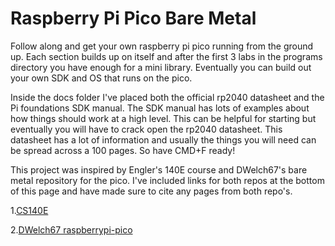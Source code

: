 # Raspberry Pi Pico Bare Metal 

Follow along and get your own raspberry pi pico running from the ground up. Each section builds up on itself and after the first 3 labs in the programs directory 
you have enough for a mini library. Eventually you can build out your own SDK and OS that runs on the pico.

Inside the docs folder I've placed both the official rp2040 datasheet and the Pi foundations SDK manual. The SDK manual has lots of examples about how things should
work at a high level. This can be helpful for starting but eventually you will have to crack open the rp2040 datasheet. This datasheet has a lot of information and usually
the things you will need can be spread across a 100 pages. So have CMD+F ready!

This project was inspired by Engler's 140E course and DWelch67's bare metal repository for the pico. I've included links for both repos at the bottom of this page
and have made sure to cite any pages from both repo's. 

1.[CS140E](https://github.com/dddrrreee/cs140e-20win)

2.[DWelch67 raspberrypi-pico](https://github.com/dwelch67/raspberrypi-pico)
